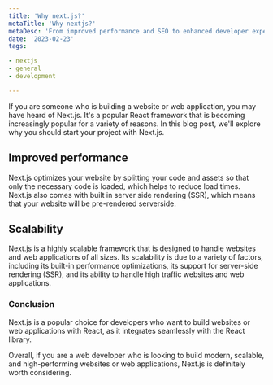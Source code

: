 ```yaml
---
title: 'Why next.js?'
metaTitle: 'Why nextjs?'
metaDesc: 'From improved performance and SEO to enhanced developer experience, learn why Next.js might be the right choice for your next project.'
date: '2023-02-23'
tags:

- nextjs
- general
- development

---
```



If you are someone who is building a website or web application, you may have heard of Next.js.
It's a popular React framework that is becoming increasingly popular for a variety of reasons.
In this blog post, we'll explore why you should start your project with Next.js.

## Improved performance

Next.js optimizes your website by splitting your code and assets so that only the necessary code is loaded, which helps to reduce load times.
Next.js also comes with built in server side rendering (SSR), which means that your website will be pre-rendered serverside.

## Scalability

Next.js is a highly scalable framework that is designed to handle websites and web applications of all sizes. Its scalability is due to a variety of factors, including its built-in performance optimizations, its support for server-side rendering (SSR), and its ability to handle high traffic websites and web applications.

### Conclusion

Next.js is a popular choice for developers who want to build websites or web applications with React, as it integrates seamlessly with the React library.

Overall, if you are a web developer who is looking to build modern, scalable, and high-performing websites or web applications, Next.js is definitely worth considering.